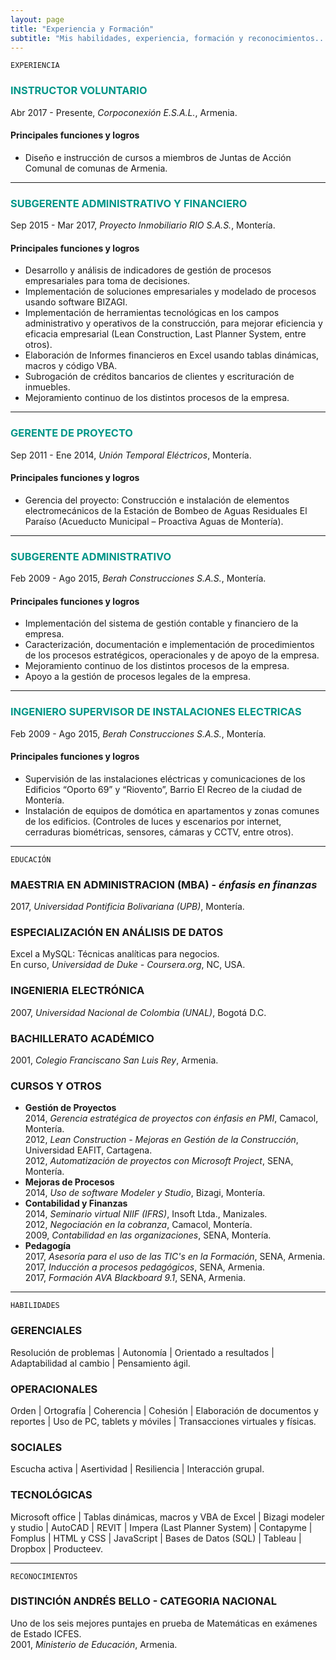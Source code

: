 ```yaml
---
layout: page
title: "Experiencia y Formación"
subtitle: "Mis habilidades, experiencia, formación y reconocimientos... hasta ahora"
---
```



`EXPERIENCIA`

### <span style="color: #009688">INSTRUCTOR VOLUNTARIO</span>
Abr 2017 - Presente, *Corpoconexión E.S.A.L.*, Armenia.

#### Principales funciones y logros
- Diseño e instrucción de cursos a miembros de Juntas de Acción Comunal de comunas de Armenia.

***

### <span style="color: #009688">SUBGERENTE ADMINISTRATIVO Y FINANCIERO</span>
Sep 2015 - Mar 2017, *Proyecto Inmobiliario RIO S.A.S.*, Montería.

#### Principales funciones y logros
- Desarrollo y análisis de indicadores de gestión de procesos empresariales para toma de decisiones.
- Implementación de soluciones empresariales y modelado de procesos usando software BIZAGI.
- Implementación de herramientas tecnológicas en los campos administrativo y operativos de la construcción, para mejorar eficiencia y eficacia empresarial (Lean Construction, Last Planner System, entre otros).
- Elaboración de Informes financieros en Excel usando tablas dinámicas, macros y código VBA.
- Subrogación de créditos bancarios de clientes y escrituración de inmuebles.
- Mejoramiento continuo de los distintos procesos de la empresa.

***

### <span style="color: #009688">GERENTE DE PROYECTO</span>
Sep 2011 - Ene 2014, *Unión Temporal Eléctricos*, Montería.

#### Principales funciones y logros
- Gerencia del proyecto: Construcción e instalación de elementos electromecánicos de la Estación de Bombeo de Aguas Residuales El Paraíso (Acueducto Municipal – Proactiva Aguas de Montería).

***

### <span style="color: #009688">SUBGERENTE ADMINISTRATIVO</span>
Feb 2009 - Ago 2015, *Berah Construcciones S.A.S.*, Montería.

#### Principales funciones y logros
- Implementación del sistema de gestión contable y financiero de la empresa.
- Caracterización, documentación e implementación de procedimientos de los procesos estratégicos, operacionales y de apoyo de la empresa.
- Mejoramiento continuo de los distintos procesos de la empresa.
- Apoyo a la gestión de procesos legales de la empresa.

***

### <span style="color: #009688">INGENIERO SUPERVISOR DE INSTALACIONES ELECTRICAS</span>
Feb 2009 - Ago 2015, *Berah Construcciones S.A.S.*, Montería.

#### Principales funciones y logros
- Supervisión de las instalaciones eléctricas y comunicaciones de los Edificios “Oporto 69” y “Riovento”, Barrio El Recreo de la ciudad de Montería.
- Instalación de equipos de domótica en apartamentos y zonas comunes de los edificios. (Controles de luces y escenarios por internet, cerraduras biométricas, sensores, cámaras y CCTV, entre otros).

***

`EDUCACIÓN`

### MAESTRIA EN ADMINISTRACION (MBA) - *énfasis en finanzas*
2017, *Universidad Pontificia Bolivariana (UPB)*, Montería.

### ESPECIALIZACIÓN EN ANÁLISIS DE DATOS
Excel a MySQL: Técnicas analíticas para negocios.  
En curso, *Universidad de Duke - Coursera.org*, NC, USA.

### INGENIERIA ELECTRÓNICA
2007, *Universidad Nacional de Colombia (UNAL)*, Bogotá D.C.

### BACHILLERATO ACADÉMICO
2001, *Colegio Franciscano San Luis Rey*, Armenia.

### CURSOS Y OTROS
- **Gestión de Proyectos**  
 2014, *Gerencia estratégica de proyectos con énfasis en PMI*, Camacol, Montería.  
 2012, *Lean Construction - Mejoras en Gestión de la Construcción*, Universidad EAFIT, Cartagena.  
 2012, *Automatización de proyectos con Microsoft Project*, SENA, Montería.  
- **Mejoras de Procesos**  
 2014, *Uso de software Modeler y Studio*, Bizagi, Montería.  
- **Contabilidad y Finanzas**  
 2014, *Seminario virtual NIIF (IFRS)*, Insoft Ltda., Manizales.  
 2012, *Negociación en la cobranza*, Camacol, Montería.  
 2009, *Contabilidad en las organizaciones*, SENA, Montería.  
- **Pedagogía**  
 2017, *Asesoría para el uso de las TIC's en la Formación*, SENA, Armenia.  
 2017, *Inducción a procesos pedagógicos*, SENA, Armenia.  
 2017, *Formación AVA Blackboard 9.1*, SENA, Armenia.  

***

`HABILIDADES`

### GERENCIALES
Resolución de problemas | Autonomía | Orientado a resultados | Adaptabilidad al cambio | Pensamiento ágil.

### OPERACIONALES
Orden | Ortografía | Coherencia | Cohesión | Elaboración de documentos y reportes | Uso de PC, tablets y móviles | Transacciones virtuales y físicas. 

### SOCIALES
Escucha activa | Asertividad | Resiliencia | Interacción grupal.

### TECNOLÓGICAS
Microsoft office | Tablas dinámicas, macros y VBA de Excel | Bizagi modeler y studio | AutoCAD | REVIT | Impera (Last Planner System) | Contapyme | Fomplus | HTML y CSS | JavaScript | Bases de Datos (SQL) | Tableau | Dropbox | Producteev.

***

`RECONOCIMIENTOS`

### DISTINCIÓN ANDRÉS BELLO - CATEGORIA NACIONAL
Uno de los seis mejores puntajes en prueba de Matemáticas en exámenes de Estado ICFES.  
2001, *Ministerio de Educación*, Armenia.
